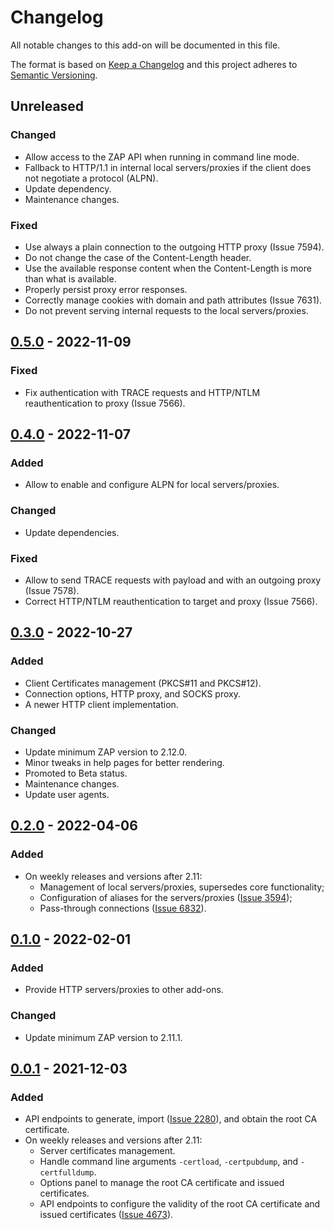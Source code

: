 # Changelog
All notable changes to this add-on will be documented in this file.

The format is based on [Keep a Changelog](https://keepachangelog.com/en/1.0.0/)
and this project adheres to [Semantic Versioning](https://semver.org/spec/v2.0.0.html).

## Unreleased
### Changed
- Allow access to the ZAP API when running in command line mode.
- Fallback to HTTP/1.1 in internal local servers/proxies if the client does not negotiate a protocol (ALPN).
- Update dependency.
- Maintenance changes.

### Fixed
- Use always a plain connection to the outgoing HTTP proxy (Issue 7594).
- Do not change the case of the Content-Length header.
- Use the available response content when the Content-Length is more than what is available.
- Properly persist proxy error responses.
- Correctly manage cookies with domain and path attributes (Issue 7631).
- Do not prevent serving internal requests to the local servers/proxies.

## [0.5.0] - 2022-11-09
### Fixed
- Fix authentication with TRACE requests and HTTP/NTLM reauthentication to proxy (Issue 7566).

## [0.4.0] - 2022-11-07
### Added
- Allow to enable and configure ALPN for local servers/proxies.

### Changed
- Update dependencies.

### Fixed
- Allow to send TRACE requests with payload and with an outgoing proxy (Issue 7578).
- Correct HTTP/NTLM reauthentication to target and proxy (Issue 7566).

## [0.3.0] - 2022-10-27
### Added
- Client Certificates management (PKCS#11 and PKCS#12).
- Connection options, HTTP proxy, and SOCKS proxy.
- A newer HTTP client implementation.

### Changed
- Update minimum ZAP version to 2.12.0.
- Minor tweaks in help pages for better rendering.
- Promoted to Beta status.
- Maintenance changes.
- Update user agents.

## [0.2.0] - 2022-04-06
### Added
- On weekly releases and versions after 2.11:
  - Management of local servers/proxies, supersedes core functionality;
  - Configuration of aliases for the servers/proxies ([Issue 3594](https://github.com/zaproxy/zaproxy/issues/3594));
  - Pass-through connections ([Issue 6832](https://github.com/zaproxy/zaproxy/issues/6832)).

## [0.1.0] - 2022-02-01
### Added
- Provide HTTP servers/proxies to other add-ons.

### Changed
- Update minimum ZAP version to 2.11.1.

## [0.0.1] - 2021-12-03
### Added
- API endpoints to generate, import ([Issue 2280](https://github.com/zaproxy/zaproxy/issues/2280)), and obtain the root CA certificate.
- On weekly releases and versions after 2.11:
  - Server certificates management.
  - Handle command line arguments `-certload`, `-certpubdump`, and `-certfulldump`.
  - Options panel to manage the root CA certificate and issued certificates.
  - API endpoints to configure the validity of the root CA certificate and issued certificates ([Issue 4673](https://github.com/zaproxy/zaproxy/issues/4673)).

[0.5.0]: https://github.com/zaproxy/zap-extensions/releases/network-v0.5.0
[0.4.0]: https://github.com/zaproxy/zap-extensions/releases/network-v0.4.0
[0.3.0]: https://github.com/zaproxy/zap-extensions/releases/network-v0.3.0
[0.2.0]: https://github.com/zaproxy/zap-extensions/releases/network-v0.2.0
[0.1.0]: https://github.com/zaproxy/zap-extensions/releases/network-v0.1.0
[0.0.1]: https://github.com/zaproxy/zap-extensions/releases/network-v0.0.1
